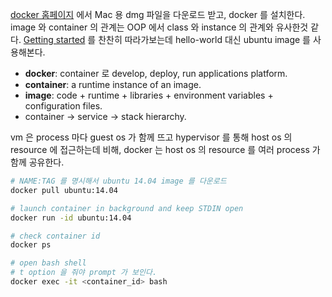 [docker 홈페이지](https://www.docker.com/community-edition) 에서 Mac 용 dmg 파일을 다운로드 받고, docker 를 설치한다. image 와 container 의 관계는 OOP 에서 class 와 instance 의 관계와 유사한것 같다. [Getting started](https://docs.docker.com/get-started/) 를 찬찬히 따라가보는데 hello-world 대신 ubuntu image 를 사용해본다.

* **docker**: container 로 develop, deploy, run applications platform.
* **container**: a runtime instance of an image.
* **image**: code + runtime + libraries + environment variables + configuration files.
* container -> service -> stack hierarchy.

vm 은 process 마다 guest os 가 함께 뜨고 hypervisor 를 통해 host os 의 resource 에 접근하는데 비해, docker 는 host os 의 resource 를 여러 process 가 함께 공유한다.

```sh
# NAME:TAG 를 명시해서 ubuntu 14.04 image 를 다운로드
docker pull ubuntu:14.04

# launch container in background and keep STDIN open
docker run -id ubuntu:14.04

# check container id
docker ps

# open bash shell
# t option 을 줘야 prompt 가 보인다.
docker exec -it <container_id> bash
```

